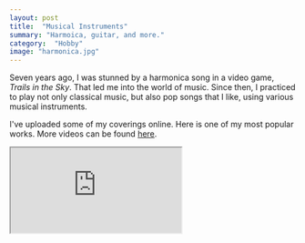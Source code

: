```yaml
---
layout: post
title:  "Musical Instruments"
summary: "Harmoica, guitar, and more."
category:  "Hobby"
image: "harmonica.jpg"
---
```



Seven years ago, I was stunned by a harmonica song in a video game, *Trails in the Sky*. That led me into the world of music. Since then, I practiced to play not only classical music, but also pop songs that I like, using various musical instruments.

I've uploaded some of my coverings online. Here is one of my most popular works. More videos can be found [here](https://space.bilibili.com/10808152).

<div class="aspect-ratio"><iframe src="https://xbeibeix.com/api/bilibili/biliplayer/?url=https://www.bilibili.com/video/BV17b411u7HF" allowfullscreen /></div>